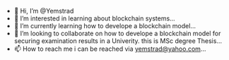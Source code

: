 - 👋 Hi, I’m @Yemstrad
- 👀 I’m interested in learning about blockchain systems...
- 🌱 I’m currently learning how to develope a blockchain model...
- 💞️ I’m looking to collaborate on how to develope a blockchain model for securing examination results in a Univerity. this is MSc degree Thesis...
- 📫 How to reach me i can be reached via yemstrad@yahoo.com...

<!---
Yemstrad/Yemstrad is a ✨ special ✨ repository because its `README.md` (this file) appears on your GitHub profile.
You can click the Preview link to take a look at your changes.
--->
